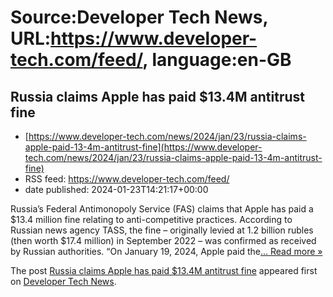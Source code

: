 # Source:Developer Tech News, URL:https://www.developer-tech.com/feed/, language:en-GB

## Russia claims Apple has paid $13.4M antitrust fine
 - [https://www.developer-tech.com/news/2024/jan/23/russia-claims-apple-paid-13-4m-antitrust-fine](https://www.developer-tech.com/news/2024/jan/23/russia-claims-apple-paid-13-4m-antitrust-fine)
 - RSS feed: https://www.developer-tech.com/feed/
 - date published: 2024-01-23T14:21:17+00:00

<p>Russia&#8217;s Federal Antimonopoly Service (FAS) claims that Apple has paid a $13.4 million fine relating to anti-competitive practices. According to Russian news agency TASS, the fine – originally levied at 1.2 billion rubles (then worth $17.4 million) in September 2022 – was confirmed as received by Russian authorities. &#8220;On January 19, 2024, Apple paid the<a class="excerpt-read-more" href="https://www.developer-tech.com/news/2024/jan/23/russia-claims-apple-paid-13-4m-antitrust-fine/" title="ReadRussia claims Apple has paid $13.4M antitrust fine">... Read more &#187;</a></p>
<p>The post <a href="https://www.developer-tech.com/news/2024/jan/23/russia-claims-apple-paid-13-4m-antitrust-fine/">Russia claims Apple has paid $13.4M antitrust fine</a> appeared first on <a href="https://www.developer-tech.com">Developer Tech News</a>.</p>

